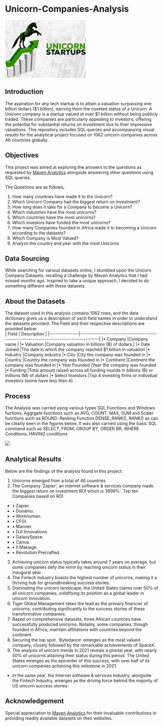 # Unicorn-Companies-Analysis

![](Unicorn.jfif)

## Introduction
The aspiration for any tech startup is to attain a valuation surpassing one billion dollars ($1 billion), earning them the coveted status of a Unicorn. A Unicorn company is a startup valued at over $1 billion without being publicly traded. These companies are particularly appealing to investors, offering the potential for substantial returns on investment due to their impressive valuations.
This repository includes SQL queries and accompanying visual results for the analytical project focused on 1062 unicorn companies across 46 countries globally.

## Objectives
This project was aimed at exploring the answers to the questions as requested by [Maven Analytics](https://www.mavenanalytics.io/data-playground?search=unicorn) alongside answering other questions using SQL queries.

The Questions are as follows;
1.	How many countries have made it to the Unicorn?
2.	Which Unicorn Company had the biggest return on investment?
3.	How long does it take for a Company to become a Unicorn?
4.	Which industries have the most unicorns?
5.	Which countries have the most unicorns?
6.	Which investors have funded the most unicorns?
7.	How many Companies founded in Africa made it to becoming a Unicorn according to the datasets?
8.	Which Company is Most Valued?
9.	Analyze the country and year with the most Unicorns

## Data Sourcing
While searching for various datasets online, I stumbled upon the Unicorn Company Datasets, recalling a challenge by Maven Analytics that I had missed months ago. Inspired to take a unique approach, I decided to do something different with these datasets.

## About the Datasets
The dataset used in this analysis contains 1062 rows, and the data dictionary gives us a description of each field names in order to understand the datasets provided. The Field and their respective descriptions are provided below:  
 | Field		     |  Description                                                                          |
 |---------------|---------------------------------------------------------------------------------------|
|•	Company	      |Company name                                                                         |
|•	Valuation	    |Company valuation in billions (B) of dollars                                         |
|•	Date Joined	  |The date in which the company reached $1 billion in valuation
|•	Industry	      |Company industry
|•	City		        |City the company was founded in
|•	Country	      |Country the company was founded in
|•	Continent	    |Continent the company was founded in
|•	Year Founded	  |Year the company was founded
|•	Funding	      |Total amount raised across all funding rounds in billions (B) or millions (M) of dollars
|•	Select Investors	|Top 4 investing firms or individual investors (some have less than 4)

## Process 
The Analysis was carried using various types SQL Functions and Windows fuctions; Aggrgate functions such as AVG, COUNT, MAX, SUM and Scaler functions such as ROUND. Ranking Function DENSE_RANK(), RANK() as can be clearly seen in the figures below. It was also carried using the basic SQL command such as SELECT, FROM, GROUP BY, ORDER BR, WHERE Conditions, HAVING conditions

![](ray-so-export(25).png)

## Analytical Results
Below are the findings of the analysis found in this project:

 1.	Unicorns emerged from a total of 46 countries
 2.	The Company ‘Zapier’, an internet software & services company made the biggest return on investment ROI which is 3999%'.
Top ten Companies based on ROI
   * •	Zapier.
   * •	Dunamu.
   * •	Workhuman.
   * •	CFGI.
   * •	Manner.
   * •	DJI Innovations.
   * •	GalaxySpace.
   * •	Canva.
   * •	Il Makiage.
   * •	Revolution Precrafted.
 3. Achieving unicorn status typically takes around 7 years on average, but some companies defy the norm by reaching unicorn status in their inaugural year.
 4. The Fintech Industry boasts the highest number of unicorns, making it a thriving hub for groundbreaking success stories.
 5. Dominating the unicorn landscape, the United States claims over 50% of all unicorn companies, solidifying its position as a global leader in unicorn innovation.
 6. Tiger Global Management takes the lead as the primary financier of unicorns, contributing significantly to the success stories of these transformative companies.
 7. Based on comprehensive datasets, three African countries have successfully produced unicorns. Notably, some companies, though founded in Africa, maintain affiliations with countries beyond the continent.
 8. Securing the top spot, 'Bytedance' emerges as the most valued company, closely followed by the remarkable achievements of SpaceX.
 9.   The analysis of unicorn trends in 2021 reveals a pivotal year, with nearly 50% of unicorns attaining their status during this period. The United States emerges as the epicenter of this success, with over half of its unicorn companies achieving this milestone in 2021.
   *   In the same year, the Internet software & services Industry, alongside the Fintech Industry, emerges as the driving force behind the majority of US unicorn success stories.

 ## Acknowledgement 
 Special appreciation to [Maven Analytics](https://mavenanalytics.io/) for their invaluable contributions in providing readily available datasets on their websites.











